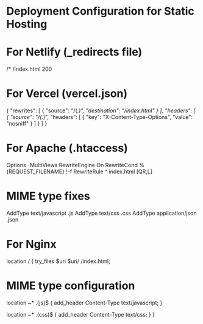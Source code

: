 # Deployment Configuration for Static Hosting

# For Netlify (_redirects file)
/*    /index.html   200

# For Vercel (vercel.json)
{
  "rewrites": [
    { "source": "/(.*)", "destination": "/index.html" }
  ],
  "headers": [
    {
      "source": "/(.*)",
      "headers": [
        {
          "key": "X-Content-Type-Options",
          "value": "nosniff"
        }
      ]
    }
  ]
}

# For Apache (.htaccess)
Options -MultiViews
RewriteEngine On
RewriteCond %{REQUEST_FILENAME} !-f
RewriteRule ^ index.html [QR,L]

# MIME type fixes
<IfModule mod_mime.c>
  AddType text/javascript .js
  AddType text/css .css
  AddType application/json .json
</IfModule>

# For Nginx
location / {
  try_files $uri $uri/ /index.html;
  
  # MIME type configuration
  location ~* \.(js)$ {
    add_header Content-Type text/javascript;
  }
  
  location ~* \.(css)$ {
    add_header Content-Type text/css;
  }
}